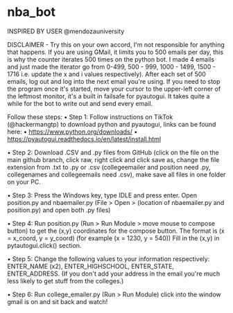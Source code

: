 # nba_bot

INSPIRED BY USER @mendozauniversity

DISCLAIMER - Try this on your own accord, I'm not responsible for anything that happens. If you are using GMail, it limits you to 500 emails per day, this is why the counter iterates 500 times on the python bot. I made 4 emails and just made the iterator go from 0-499, 500 - 999, 1000 - 1499, 1500 - 1716 i.e. update the x and i values respectively). After each set of 500 emails, log out and log into the next email you're using. If you need to stop the program once it's started, move your cursor to the upper-left corner of the leftmost monitor, it's a built in failsafe for pyautogui. It takes quite a while for the bot to write out and send every email.

Follow these steps: • Step 1: Follow instructions on TikTok (@hackermangtp) to download python and pyautogui, links can be found here: • https://www.python.org/downloads/ • https://pyautogui.readthedocs.io/en/latest/install.html

• Step 2: Download .CSV and .py files from GitHub (click on the file on the main github branch, click raw, right click and click save as, change the file extension from .txt to .py or .csv (collegeemailer and position need .py, collegenames and collegeemails need .csv), make save all files in one folder on your PC.

• Step 3: Press the Windows key, type IDLE and press enter. Open position.py and nbaemailer.py (File > Open > (location of nbaemailer.py and position.py) and open both .py files)

• Step 4: Run position.py (Run > Run Module > move mouse to compose button) to get the (x,y) coordinates for the compose button. The format is (x = x_coord, y = y_coord) (for example (x = 1230, y = 540)) Fill in the (x,y) in pytautogui.click() section.

• Step 5: Change the following values to your information respectively: ENTER_NAME (x2), ENTER_HIGHSCHOOL, ENTER_STATE, ENTER_ADDRESS. (If you don't add your address in the email you're much less likely to get stuff from the colleges.)

• Step 6: Run college_emailer.py (Run > Run Module) click into the window gmail is on and sit back and watch!
